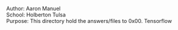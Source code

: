 Author: Aaron Manuel<br/>
School: Holberton Tulsa<br/>
Purpose: This directory hold the answers/files to 0x00. Tensorflow<br/>
